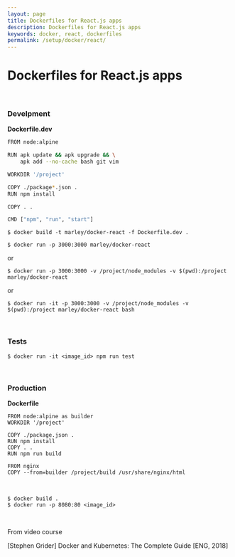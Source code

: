 ```yaml
---
layout: page
title: Dockerfiles for React.js apps
description: Dockerfiles for React.js apps
keywords: docker, react, dockerfiles
permalink: /setup/docker/react/
---
```


# Dockerfiles for React.js apps

<br/>

### Develpment

**Dockerfile.dev**

```bash
FROM node:alpine

RUN apk update && apk upgrade && \
    apk add --no-cache bash git vim

WORKDIR '/project'

COPY ./package*.json .
RUN npm install

COPY . .

CMD ["npm", "run", "start"]

```

    $ docker build -t marley/docker-react -f Dockerfile.dev .

    $ docker run -p 3000:3000 marley/docker-react

or

    $ docker run -p 3000:3000 -v /project/node_modules -v $(pwd):/project marley/docker-react

or

    $ docker run -it -p 3000:3000 -v /project/node_modules -v $(pwd):/project marley/docker-react bash

<!--

$ docker run -p 3000:3000 -v /project/node_modules -v $(pwd):/project <image_id>


docker-compose.yml

version: '3'
services:
  react-app:
    web:
      build:
        context: .
        dockerfile: Dockerfile.dev
      ports:
        - "3000:3000"
      volumes:
        - /project/node_modules
        - .:/project


$ docker-compose up

-->

<br/>

### Tests

    $ docker run -it <image_id> npm run test

<!--

version: '3'
services:
  react-app:
    web:
      build:
        context: .
        dockerfile: Dockerfile.dev
      ports:
        - "3000:3000"
      volumes:
        - /project/node_modules
        - .:/project
    tests:
      build:
        context: .
        dockerfile: Dockerfile.dev
      volumes:
        - /project/node_modules
        - .:/project
      command: ["npm", "run", "test"]



docker-compose up --build

docker attach

-->

<br/>

### Production

**Dockerfile**

```
FROM node:alpine as builder
WORKDIR '/project'

COPY ./package.json .
RUN npm install
COPY . .
RUN npm run build

FROM nginx
COPY --from=builder /project/build /usr/share/nginx/html
```

<br/>

```
$ docker build .
$ docker run -p 8080:80 <image_id>
```

<br/>

From video course

[Stephen Grider] Docker and Kubernetes: The Complete Guide [ENG, 2018]
